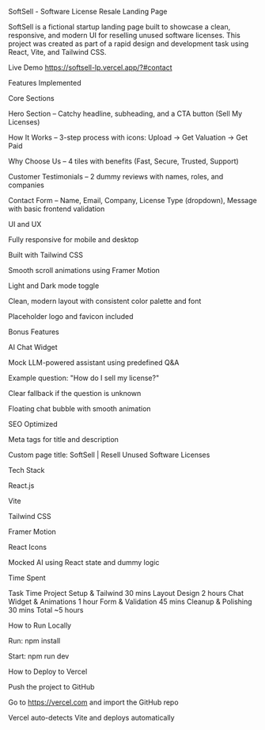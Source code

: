 SoftSell - Software License Resale Landing Page

SoftSell is a fictional startup landing page built to showcase a clean, responsive, and modern UI for reselling unused software licenses. This project was created as part of a rapid design and development task using React, Vite, and Tailwind CSS.

Live Demo
https://softsell-lp.vercel.app/?#contact

Features Implemented

Core Sections

Hero Section – Catchy headline, subheading, and a CTA button (Sell My Licenses)

How It Works – 3-step process with icons: Upload → Get Valuation → Get Paid

Why Choose Us – 4 tiles with benefits (Fast, Secure, Trusted, Support)

Customer Testimonials – 2 dummy reviews with names, roles, and companies

Contact Form – Name, Email, Company, License Type (dropdown), Message with basic frontend validation

UI and UX

Fully responsive for mobile and desktop

Built with Tailwind CSS

Smooth scroll animations using Framer Motion

Light and Dark mode toggle

Clean, modern layout with consistent color palette and font

Placeholder logo and favicon included

Bonus Features

AI Chat Widget

Mock LLM-powered assistant using predefined Q&A

Example question: "How do I sell my license?"

Clear fallback if the question is unknown

Floating chat bubble with smooth animation

SEO Optimized

Meta tags for title and description

Custom page title: SoftSell | Resell Unused Software Licenses

Tech Stack

React.js

Vite

Tailwind CSS

Framer Motion

React Icons

Mocked AI using React state and dummy logic

Time Spent

Task Time
Project Setup & Tailwind 30 mins
Layout Design 2 hours
Chat Widget & Animations 1 hour
Form & Validation 45 mins
Cleanup & Polishing 30 mins
Total ~5 hours

How to Run Locally

Run: npm install

Start: npm run dev

How to Deploy to Vercel

Push the project to GitHub

Go to https://vercel.com and import the GitHub repo

Vercel auto-detects Vite and deploys automatically
